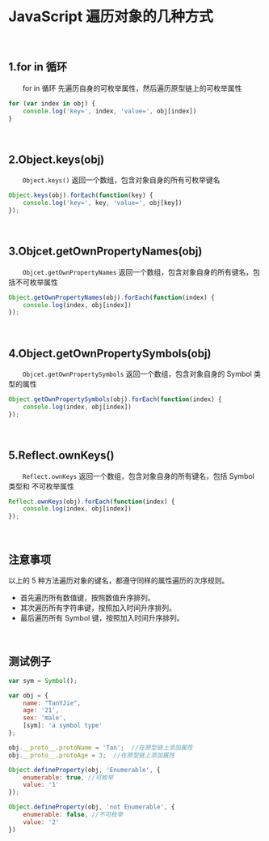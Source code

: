 # JavaScript 遍历对象的几种方式

<br>

## 1.for in 循环
　　for in 循环 先遍历自身的可枚举属性，然后遍历原型链上的可枚举属性
```javascript
for (var index in obj) {
    console.log('key=', index, 'value=', obj[index])
}
```

<br>

## 2.Object.keys(obj)
　　`Object.keys()` 返回一个数组，包含对象自身的所有可枚举键名
```javascript
Object.keys(obj).forEach(function(key) {
    console.log('key=', key, 'value=', obj[key])
});
```

<br>

## 3.Objcet.getOwnPropertyNames(obj)
　　`Objcet.getOwnPropertyNames` 返回一个数组，包含对象自身的所有键名，包括不可枚举属性
```javascript
Object.getOwnPropertyNames(obj).forEach(function(index) {
    console.log(index, obj[index])
});
```

<br>

## 4.Object.getOwnPropertySymbols(obj)
　　`Objcet.getOwnPropertySymbols` 返回一个数组，包含对象自身的 Symbol 类型的属性
```javascript
Object.getOwnPropertySymbols(obj).forEach(function(index) {
    console.log(index, obj[index])
});
```

<br>

## 5.Reflect.ownKeys()
　　`Reflect.ownKeys` 返回一个数组，包含对象自身的所有键名，包括 Symbol 类型和 不可枚举属性
```javascript
Reflect.ownKeys(obj).forEach(function(index) {
    console.log(index, obj[index])
});
```

<br>

## 注意事项
以上的 5 种方法遍历对象的键名，都遵守同样的属性遍历的次序规则。
  * 首先遍历所有数值键，按照数值升序排列。
  * 其次遍历所有字符串键，按照加入时间升序排列。
  * 最后遍历所有 Symbol 键，按照加入时间升序排列。
  
<br>

## 测试例子
```javascript
var sym = Symbol();

var obj = { 
    name: "TanYJie", 
    age: '21', 
    sex: 'male',
    [sym]: 'a symbol type' 
};

obj.__proto__.protoName = 'Tan';  //在原型链上添加属性
obj.__proto__.protoAge = 3;  //在原型链上添加属性

Object.defineProperty(obj, 'Enumerable', {
    enumerable: true, //可枚举
    value: '1'
});

Object.defineProperty(obj, 'not Enumerable', {
    enumerable: false, //不可枚举
    value: '2'
})
```
